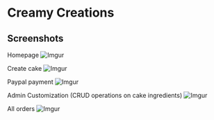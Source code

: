 # Creamy Creations

## Screenshots
Homepage
![Imgur](https://i.imgur.com/xH1G01b.png)

Create cake
![Imgur](https://i.imgur.com/LnieTP5.png)

Paypal payment
![Imgur](https://i.imgur.com/mEaT3VV.png)

Admin Customization (CRUD operations on cake ingredients)
![Imgur](https://i.imgur.com/OFzUDeB.png)

All orders
![Imgur](https://i.imgur.com/zMW7luN.png)

